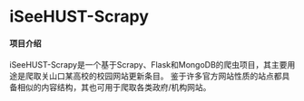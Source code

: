 # iSeeHUST-Scrapy

#### 项目介绍
iSeeHUST-Scrapy是一个基于Scrapy、Flask和MongoDB的爬虫项目，其主要用途是爬取关山口某高校的校园网站更新条目。
鉴于许多官方网站性质的站点都具备相似的内容结构，其也可用于爬取各类政府/机构网站。

